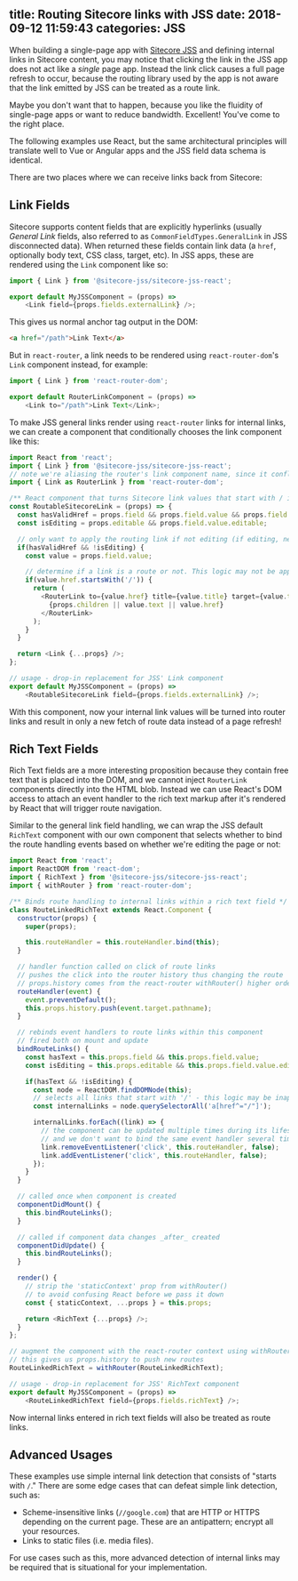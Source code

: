 title: Routing Sitecore links with JSS
date: 2018-09-12 11:59:43
categories: JSS
---

When building a single-page app with [Sitecore JSS](https://jss.sitecore.net) and defining internal links in Sitecore content, you may notice that clicking the link in the JSS app does not act like a _single_ page app. Instead the link click causes a full page refresh to occur, because the routing library used by the app is not aware that the link emitted by JSS can be treated as a route link.

Maybe you don't want that to happen, because you like the fluidity of single-page apps or want to reduce bandwidth. Excellent! You've come to the right place.

The following examples use React, but the same architectural principles will translate well to Vue or Angular apps and the JSS field data schema is identical.

There are two places where we can receive links back from Sitecore:

## Link Fields

Sitecore supports content fields that are explicitly hyperlinks (usually _General Link_ fields, also referred to as `CommonFieldTypes.GeneralLink` in JSS disconnected data). When returned these fields contain link data (a `href`, optionally body text, CSS class, target, etc). In JSS apps, these are rendered using the `Link` component like so:

```js
import { Link } from '@sitecore-jss/sitecore-jss-react';

export default MyJSSComponent = (props) =>
    <Link field={props.fields.externalLink} />;
```

This gives us normal anchor tag output in the DOM:

```html
<a href="/path">Link Text</a>
```

But in `react-router`, a link needs to be rendered using `react-router-dom`'s `Link` component instead, for example:

```js
import { Link } from 'react-router-dom';

export default RouterLinkComponent = (props) =>
    <Link to="/path">Link Text</Link>;
```

To make JSS general links render using `react-router` links for internal links, we can create a component that conditionally chooses the link component like this:

```js
import React from 'react';
import { Link } from '@sitecore-jss/sitecore-jss-react';
// note we're aliasing the router's link component name, since it conflicts with JSS' link component
import { Link as RouterLink } from 'react-router-dom';

/** React component that turns Sitecore link values that start with / into react-router route links */
const RoutableSitecoreLink = (props) => {
  const hasValidHref = props.field && props.field.value && props.field.value.href;
  const isEditing = props.editable && props.field.value.editable;

  // only want to apply the routing link if not editing (if editing, need to render editable link value)
  if(hasValidHref && !isEditing) {
    const value = props.field.value;

    // determine if a link is a route or not. This logic may not be appropriate for all usages.
    if(value.href.startsWith('/')) {
      return (
        <RouterLink to={value.href} title={value.title} target={value.target} className={value.class}>
          {props.children || value.text || value.href}
        </RouterLink>
      );
    }
  }

  return <Link {...props} />;
};

// usage - drop-in replacement for JSS' Link component
export default MyJSSComponent = (props) =>
    <RoutableSitecoreLink field={props.fields.externalLink} />;
```

With this component, now your internal link values will be turned into router links and result in only a new fetch of route data instead of a page refresh!

## Rich Text Fields

Rich Text fields are a more interesting proposition because they contain free text that is placed into the DOM, and we cannot inject `RouterLink` components directly into the HTML blob. Instead we can use React's DOM access to attach an event handler to the rich text markup after it's rendered by React that will trigger route navigation.

Similar to the general link field handling, we can wrap the JSS default `RichText` component with our own component that selects whether to bind the route handling events based on whether we're editing the page or not:

```js
import React from 'react';
import ReactDOM from 'react-dom';
import { RichText } from '@sitecore-jss/sitecore-jss-react';
import { withRouter } from 'react-router-dom';

/** Binds route handling to internal links within a rich text field */
class RouteLinkedRichText extends React.Component {
  constructor(props) {
    super(props);

    this.routeHandler = this.routeHandler.bind(this);
  }

  // handler function called on click of route links
  // pushes the click into the router history thus changing the route
  // props.history comes from the react-router withRouter() higher order component.
  routeHandler(event) {
    event.preventDefault();
    this.props.history.push(event.target.pathname);
  }

  // rebinds event handlers to route links within this component
  // fired both on mount and update
  bindRouteLinks() {
    const hasText = this.props.field && this.props.field.value;
    const isEditing = this.props.editable && this.props.field.value.editable;

    if(hasText && !isEditing) {
      const node = ReactDOM.findDOMNode(this);
      // selects all links that start with '/' - this logic may be inappropriate for some advanced uses
      const internalLinks = node.querySelectorAll('a[href^="/"]');

      internalLinks.forEach((link) => {
        // the component can be updated multiple times during its lifespan,
        // and we don't want to bind the same event handler several times so unbind first
        link.removeEventListener('click', this.routeHandler, false);
        link.addEventListener('click', this.routeHandler, false);
      });
    }
  }

  // called once when component is created
  componentDidMount() {
    this.bindRouteLinks();
  }

  // called if component data changes _after_ created
  componentDidUpdate() {
    this.bindRouteLinks();
  }

  render() {
    // strip the 'staticContext' prop from withRouter() 
    // to avoid confusing React before we pass it down
    const { staticContext, ...props } = this.props;

    return <RichText {...props} />;
  }
};

// augment the component with the react-router context using withRouter()
// this gives us props.history to push new routes
RouteLinkedRichText = withRouter(RouteLinkedRichText);

// usage - drop-in replacement for JSS' RichText component
export default MyJSSComponent = (props) =>
    <RouteLinkedRichText field={props.fields.richText} />;
```

Now internal links entered in rich text fields will also be treated as route links.

## Advanced Usages

These examples use simple internal link detection that consists of "starts with `/`." There are some edge cases that can defeat simple link detection, such as:

* Scheme-insensitive links (`//google.com`) that are HTTP or HTTPS depending on the current page. These are an antipattern; encrypt all your resources.
* Links to static files (i.e. media files).

For use cases such as this, more advanced detection of internal links may be required that is situational for your implementation.